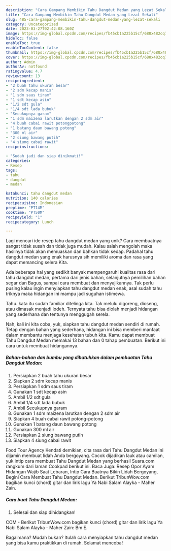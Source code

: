 ```yaml
---
description: "Cara Gampang Membikin Tahu Dangdut Medan yang Lezat Sekali"
title: "Cara Gampang Membikin Tahu Dangdut Medan yang Lezat Sekali"
slug: 485-cara-gampang-membikin-tahu-dangdut-medan-yang-lezat-sekali
category: Uncategorized
date: 2023-03-27T02:42:08.160Z
image: https://img-global.cpcdn.com/recipes/fb45cb1a225b15cf/680x482cq70/tahu-dangdut-medan-foto-resep-utama.jpg
hideToc: false
enableToc: true
enableTocContent: false
thumbnail: https://img-global.cpcdn.com/recipes/fb45cb1a225b15cf/680x482cq70/tahu-dangdut-medan-foto-resep-utama.jpg
cover: https://img-global.cpcdn.com/recipes/fb45cb1a225b15cf/680x482cq70/tahu-dangdut-medan-foto-resep-utama.jpg
author: Admin
authorAv: notfound
ratingvalue: 4.7
reviewcount: 13
recipeingredient:
- "2 buah tahu ukuran besar"
- "2 sdm kecap manis"
- "1 sdm saus tiram"
- "1 sdt kecap asin"
- "1/2 sdt gula"
- "1/4 sdt lada bubuk"
- "Secukupnya garam"
- "1 sdm maizena larutkan dengan 2 sdm air"
- "4 buah cabai rawit potongpotong"
- "1 batang daun bawang potong"
- "300 ml air"
- "2 siung bawang putih"
- "4 siung cabai rawit"
recipeinstructions:

- "Sudah jadi dan siap dinikmati!"
categories:
- Resep
tags:
- tahu
- dangdut
- medan

katakunci: tahu dangdut medan 
nutrition: 140 calories
recipecuisine: Indonesian
preptime: "PT14M"
cooktime: "PT50M"
recipeyield: "1"
recipecategory: Lunch

---
```





Lagi mencari ide resep tahu dangdut medan yang unik? Cara membuatnya sangat tidak susah dan tidak juga mudah. Kalau salah mengolah maka hasilnya tidak akan memuaskan dan bahkan tidak sedap. Padahal tahu dangdut medan yang enak harusnya sih memiliki aroma dan rasa yang dapat memancing selera Kita.





Ada beberapa hal yang sedikit banyak mempengaruhi kualitas rasa dari tahu dangdut medan, pertama dari jenis bahan, selanjutnya pemilihan bahan segar dan Bagus, sampai cara membuat dan menyajikannya. Tak perlu pusing kalau ingin menyiapkan tahu dangdut medan enak,      asal sudah tahu triknya maka hidangan ini mampu jadi suguhan istimewa.














Tahu. kata itu sudah familiar ditelinga kita. Tak melulu digoreng, dioseng, atau dimasak menjadi lodeh. Ternyata tahu bisa diolah menjadi hidangan yang sederhana dan tentunya menggugah serela.






Nah, kali ini kita coba, yuk, siapkan tahu dangdut medan sendiri di rumah. Tetap dengan bahan yang sederhana, hidangan ini bisa memberi manfaat dalam membantu menjaga kesehatan tubuh kita. Kamu dapat membuat Tahu Dangdut Medan memakai 13 bahan dan 0 tahap pembuatan. Berikut ini cara untuk membuat hidangannya.

<!--inarticleads1-->

##### Bahan-bahan dan bumbu yang dibutuhkan dalam pembuatan Tahu Dangdut Medan:

1. Persiapkan 2 buah tahu ukuran besar
1. Siapkan 2 sdm kecap manis
1. Persiapkan 1 sdm saus tiram
1. Gunakan 1 sdt kecap asin
1. Ambil 1/2 sdt gula
1. Ambil 1/4 sdt lada bubuk
1. Ambil Secukupnya garam
1. Gunakan 1 sdm maizena larutkan dengan 2 sdm air
1. Siapkan 4 buah cabai rawit potong-potong
1. Gunakan 1 batang daun bawang potong
1. Gunakan 300 ml air
1. Persiapkan 2 siung bawang putih
1. Siapkan 4 siung cabai rawit


Food Tour Agency Kendati demikian, cita rasa dari Tahu Dangdut Medan ini dijamin membuat lidah Anda bergoyang. Cocok dijadikan lauk atau camilan, yuk intip cara membuat Tahu Dangdut Medan yang berhasil Suara.com rangkum dari laman Cookpad berikut ini. Baca Juga: Resep Opor Ayam Hidangan Wajib Saat Lebaran, Intip Cara Buatnya Bikin Lidah Bergoyang, Begini Cara Membuat Tahu Dangdut Medan. Berikut TribunWow.com bagikan kunci (chord) gitar dan lirik lagu Ya Nabi Salam Alayka - Maher Zain. 

<!--inarticleads2-->

##### Cara buat Tahu Dangdut Medan:


1. Selesai dan siap dihidangkan!

COM - Berikut TribunWow.com bagikan kunci (chord) gitar dan lirik lagu Ya Nabi Salam Alayka - Maher Zain: Bm E. 

Bagaimana? Mudah bukan? Itulah cara menyiapkan tahu dangdut medan yang bisa kamu praktikkan di rumah. Selamat mencoba!
